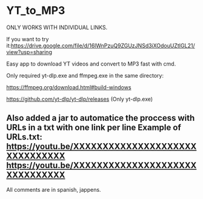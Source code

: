 # YT_to_MP3
ONLY WORKS WITH INDIVIDUAL LINKS.

If you want to try it:https://drive.google.com/file/d/16lWnPzuQ9ZGUzJNSd3iXOdouUZtIGL21/view?usp=sharing

Easy app to download YT videos and convert to MP3 fast with cmd.


Only required yt-dlp.exe and ffmpeg.exe in the same directory:

https://ffmpeg.org/download.html#build-windows

https://github.com/yt-dlp/yt-dlp/releases (Only yt-dlp.exe)


Also added a jar to automatice the proccess with URLs in a txt with one link per line
Example of URLs.txt:
https://youtu.be/XXXXXXXXXXXXXXXXXXXXXXXXXXXXXXX
https://youtu.be/XXXXXXXXXXXXXXXXXXXXXXXXXXXXXXX
-----------------------------------------------------------------------------------------
All comments are in spanish, jappens.
